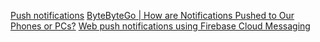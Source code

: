 
[Push notifications](https://4js.com/online_documentation/fjs-fgl-manual-html/fgl-topics/c_fgl_mobile_push_notifications.html)
[ByteByteGo | How are Notifications Pushed to Our Phones or PCs?](https://bytebytego.com/guides/how-are-notifications-pushed-to-our-phones-or-pcs/)
[Web push notifications using Firebase Cloud Messaging](https://blogs.halodoc.io/web-push-notification-using-firebase-cloud-messaging/)